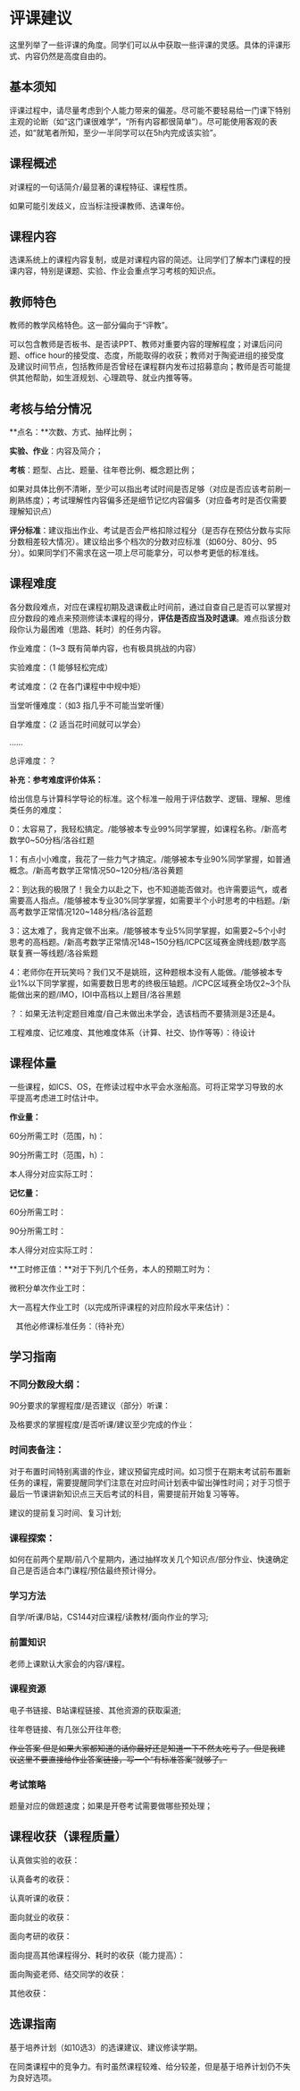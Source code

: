 
# 评课建议


这里列举了一些评课的角度。同学们可以从中获取一些评课的灵感。具体的评课形式、内容仍然是高度自由的。

  
## 基本须知

评课过程中，请尽量考虑到个人能力带来的偏差。尽可能不要轻易给一门课下特别主观的论断（如“这门课很难学”，“所有内容都很简单”）。尽可能使用客观的表述，如“就笔者所知，至少一半同学可以在5h内完成该实验”。

## 课程概述

对课程的一句话简介/最显著的课程特征、课程性质。

如果可能引发歧义，应当标注授课教师、选课年份。

## 课程内容

选课系统上的课程内容复制，或是对课程内容的简述。让同学们了解本门课程的授课内容，特别是课题、实验、作业会重点学习考核的知识点。

  

## 教师特色

教师的教学风格特色。这一部分偏向于“评教”。

可以包含教师是否板书、是否读PPT、教师对重要内容的理解程度；对课后问问题、office hour的接受度、态度，所能取得的收获；教师对于陶瓷进组的接受度及建议时间节点，包括教师是否曾经在课程群内发布过招募意向；教师是否可能提供其他帮助，如生涯规划、心理疏导、就业内推等等。

  

## 考核与给分情况

  

**点名：**次数、方式、抽样比例；

**实验、作业**：内容及简介；

**考核**：题型、占比、题量、往年卷比例、概念题比例；

如果对具体比例不清晰，至少可以指出考试时间是否足够（对应是否应该考前刷一刷熟练度）；考试理解性内容偏多还是细节记忆内容偏多（对应备考时是否仅需要理解知识点）

**评分标准**：建议指出作业、考试是否会严格扣除过程分（是否存在预估分数与实际分数相差较大情况）。建议给出多个档次的分数对应标准（如60分、80分、95分）。如果同学们不需求在这一项上尽可能拿分，可以参考更低的标准线。

  

## 课程难度

各分数段难点，对应在课程初期及退课截止时间前，通过自查自己是否可以掌握对应分数段的难点来预测修读本课程的得分，**评估是否应当及时退课**。难点指该分数段你认为最困难（思路、耗时）的任务内容。

  

作业难度：（1~3 既有简单内容，也有极具挑战的内容）

实验难度：（1 能够轻松完成）

考试难度：（2 在各门课程中中规中矩）

当堂听懂难度：（如3 指几乎不可能当堂听懂）

自学难度：（2 适当花时间就可以学会）

……

总评难度：？

  

**补充：参考难度评价体系：**

  

给出信息与计算科学导论的标准。这个标准一般用于评估数学、逻辑、理解、思维类任务的难度：

0：太容易了，我轻松搞定。/能够被本专业99%同学掌握，如课程名称。/新高考数学0~50分档/洛谷红题

1：有点小小难度，我花了一些力气才搞定。/能够被本专业90%同学掌握，如普通概念。/新高考数学正常情况50~120分档/洛谷黄题

2：到达我的极限了！我全力以赴之下，也不知道能否做对。也许需要运气，或者需要高人指点。/能够被本专业30%同学掌握，如需要半个小时思考的中档题。/新高考数学正常情况120~148分档/洛谷蓝题

3：这太难了，我肯定做不出来。/能够被本专业5%同学掌握，如需要2~5个小时思考的高档题。/新高考数学正常情况148~150分档/ICPC区域赛金牌线题/数学高联复赛一等线题/洛谷紫题

4：老师你在开玩笑吗？我们又不是姚班，这种题根本没有人能做。/能够被本专业1%以下同学掌握，如需要数日思考的终极压轴题。/ICPC区域赛全场仅2~3个队能做出来的题/IMO，IOI中高档以上题目/洛谷黑题

？：如果无法判定题目难度/自己未做出未学会，选该档而不要猜测是3还是4。

  

工程难度、记忆难度、其他难度体系（计算、社交、协作等等）：待设计

  

## 课程体量

一些课程，如ICS、OS，在修读过程中水平会水涨船高。可将正常学习导致的水平提高考虑进工时估计中。

**作业量：**

60分所需工时（范围，h)：

90分所需工时（范围，h）：

本人得分对应实际工时：

**记忆量：**

60分所需工时：

90分所需工时：

本人得分对应实际工时：

  

**工时修正值：**对于下列几个任务，本人的预期工时为：

微积分单次作业工时：

大一高程大作业工时（以完成所评课程的对应阶段水平来估计）：

   其他必修课标准任务：（待补充）

  

## 学习指南

  

### 不同分数段大纲：

90分要求的掌握程度/是否建议（部分）听课：

及格要求的掌握程度/是否听课/建议至少完成的作业：

### 时间表备注：

对于布置时间特别离谱的作业，建议预留完成时间。如习惯于在期末考试前布置新任务的课程，需要提醒同学们注意在对应时间计划表中留出弹性时间；对于习惯于最后一节课讲新知识点三天后考试的科目，需要提前开始复习等等。

建议的提前复习时间、复习计划;

### 课程探索：

如何在前两个星期/前八个星期内，通过抽样攻关几个知识点/部分作业、快速确定自己是否适合本门课程/预估最终预计得分。

  

### 学习方法

自学/听课/B站，CS144对应课程/读教材/面向作业的学习;

  

### 前置知识

老师上课默认大家会的内容/课程。

  

### 课程资源

电子书链接、B站课程链接、其他资源的获取渠道;

往年卷链接、有几张公开往年卷;

~~作业答案 但是如果大家都知道的话你最好还是知道一下不然太吃亏了。但是我建议这里不要直接给作业答案链接，写一个“有标准答案”就够了。~~

### 考试策略

题量对应的做题速度；如果是开卷考试需要做哪些预处理；

  

## 课程收获（课程质量）

认真做实验的收获：

认真备考的收获：

认真听课的收获：

  

面向就业的收获：

面向考研的收获：

面向提高其他课程得分、耗时的收获（能力提高）：

面向陶瓷老师、结交同学的收获：

其他收获：

  

## 选课指南

基于培养计划（如10选3）的选课建议、建议修读学期。

在同类课程中的竞争力。有时虽然课程较难、给分较差，但是基于培养计划仍不失为良好选项。
